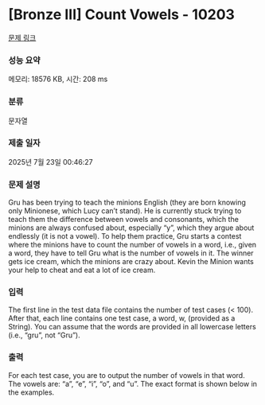 # [Bronze III] Count Vowels - 10203 

[문제 링크](https://www.acmicpc.net/problem/10203) 

### 성능 요약

메모리: 18576 KB, 시간: 208 ms

### 분류

문자열

### 제출 일자

2025년 7월 23일 00:46:27

### 문제 설명

<p>Gru has been trying to teach the minions English (they are born knowing only Minionese, which Lucy can’t stand). He is currently stuck trying to teach them the difference between vowels and consonants, which the minions are always confused about, especially “y”, which they argue about endlessly (it is not a vowel). To help them practice, Gru starts a contest where the minions have to count the number of vowels in a word, i.e., given a word, they have to tell Gru what is the number of vowels in it. The winner gets ice cream, which the minions are crazy about. Kevin the Minion wants your help to cheat and eat a lot of ice cream.</p>

### 입력 

 <p>The first line in the test data file contains the number of test cases (< 100). After that, each line contains one test case, a word, w, (provided as a String). You can assume that the words are provided in all lowercase letters (i.e., “gru”, not “Gru”).</p>

### 출력 

 <p>For each test case, you are to output the number of vowels in that word. The vowels are: “a”, “e”, “i”, “o”, and “u”. The exact format is shown below in the examples.</p>

